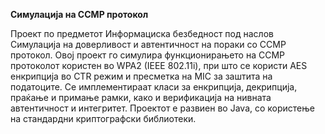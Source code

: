 **Симулација на CCMP протокол**

Проект по предметот Информациска безбедност под наслов Симулација на доверливост и автентичност на пораки со CCMP протокол. Овој проект го симулира функционирањето на CCMP протоколот користен во WPA2 (IEEE 802.11i), при што се користи AES енкрипција во CTR режим и пресметка на MIC за заштита на податоците. Се имплементираат класи за енкрипција, декрипција, праќање и примање рамки, како и верификација на нивната автентичност и интегритет.
Проектот е развиен во Java, со користење на стандардни криптографски библиотеки.
